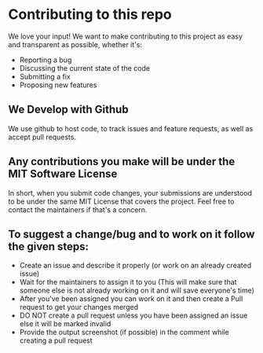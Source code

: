 # Contributing to this repo
We love your input! We want to make contributing to this project as easy and transparent as possible, whether it's:
  * Reporting a bug
  * Discussing the current state of the code
  * Submitting a fix
  * Proposing new features
## We Develop with Github
We use github to host code, to track issues and feature requests, as well as accept pull requests.
## Any contributions you make will be under the MIT Software License
In short, when you submit code changes, your submissions are understood to be under the same MIT License that covers the project. Feel free to contact the maintainers if that's a concern.

## To suggest a change/bug and to work on it follow the given steps:
  * Create an issue and describe it properly 
  (or work on an already created issue)
  * Wait for the maintainers to assign it to you 
  (This will make sure that someone else is not already working on it and will save everyone's time)
  * After you've been assigned you can work on it and then create a Pull request to get your changes merged
  * DO NOT create a pull request unless you have been assigned an issue else it will be marked invalid
  * Provide the output screenshot (if possible) in the comment while creating a pull request 
